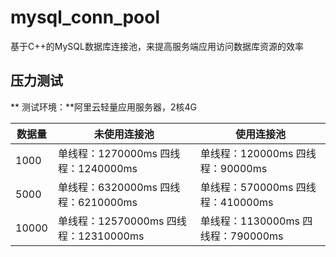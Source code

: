 # mysql_conn_pool

基于C++的MySQL数据库连接池，来提高服务端应用访问数据库资源的效率

## 压力测试
** 测试环境：**阿里云轻量应用服务器，2核4G

| 数据量 | 未使用连接池                          | 使用连接池                         |
| ------ | ------------------------------------- | ---------------------------------- |
| 1000   | 单线程：1270000ms  四线程：1240000ms  | 单线程：120000ms 四线程：90000ms   |
| 5000   | 单线程：6320000ms 四线程：6210000ms   | 单线程：570000ms 四线程：410000ms  |
| 10000  | 单线程：12570000ms 四线程：12310000ms | 单线程：1130000ms 四线程：790000ms |
